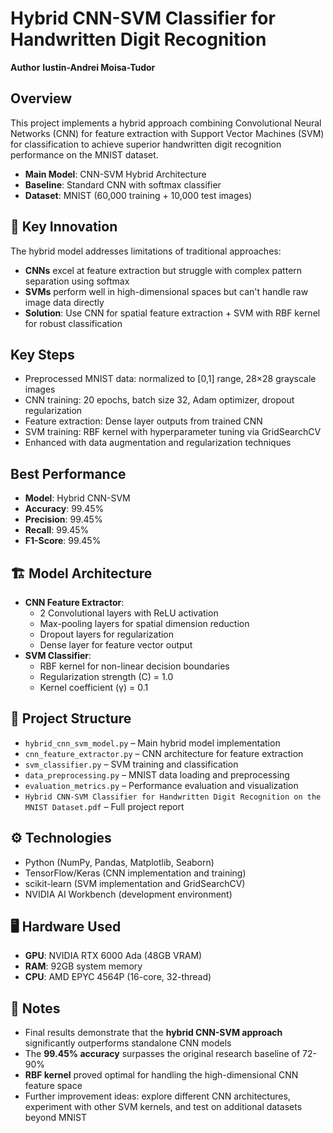 # Hybrid CNN-SVM Classifier for Handwritten Digit Recognition

**Author**
**Iustin-Andrei Moisa-Tudor**

## Overview
This project implements a hybrid approach combining Convolutional Neural Networks (CNN) for feature extraction with Support Vector Machines (SVM) for classification to achieve superior handwritten digit recognition performance on the MNIST dataset.

* **Main Model**: CNN-SVM Hybrid Architecture  
* **Baseline**: Standard CNN with softmax classifier
* **Dataset**: MNIST (60,000 training + 10,000 test images)

## 🧠 Key Innovation
The hybrid model addresses limitations of traditional approaches:
* **CNNs** excel at feature extraction but struggle with complex pattern separation using softmax
* **SVMs** perform well in high-dimensional spaces but can't handle raw image data directly
* **Solution**: Use CNN for spatial feature extraction + SVM with RBF kernel for robust classification

## Key Steps
* Preprocessed MNIST data: normalized to [0,1] range, 28×28 grayscale images
* CNN training: 20 epochs, batch size 32, Adam optimizer, dropout regularization  
* Feature extraction: Dense layer outputs from trained CNN
* SVM training: RBF kernel with hyperparameter tuning via GridSearchCV
* Enhanced with data augmentation and regularization techniques

## Best Performance
* **Model**: Hybrid CNN-SVM
* **Accuracy**: 99.45%
* **Precision**: 99.45%  
* **Recall**: 99.45%
* **F1-Score**: 99.45%

## 🏗️ Model Architecture
* **CNN Feature Extractor**: 
  - 2 Convolutional layers with ReLU activation
  - Max-pooling layers for spatial dimension reduction
  - Dropout layers for regularization
  - Dense layer for feature vector output
* **SVM Classifier**:
  - RBF kernel for non-linear decision boundaries
  - Regularization strength (C) = 1.0
  - Kernel coefficient (γ) = 0.1

## 📁 Project Structure
* `hybrid_cnn_svm_model.py` – Main hybrid model implementation
* `cnn_feature_extractor.py` – CNN architecture for feature extraction  
* `svm_classifier.py` – SVM training and classification
* `data_preprocessing.py` – MNIST data loading and preprocessing
* `evaluation_metrics.py` – Performance evaluation and visualization
* `Hybrid CNN-SVM Classifier for Handwritten Digit Recognition on the MNIST Dataset.pdf` – Full project report

## ⚙️ Technologies
* Python (NumPy, Pandas, Matplotlib, Seaborn)
* TensorFlow/Keras (CNN implementation and training)
* scikit-learn (SVM implementation and GridSearchCV)
* NVIDIA AI Workbench (development environment)

## 🖥️ Hardware Used
* **GPU**: NVIDIA RTX 6000 Ada (48GB VRAM)
* **RAM**: 92GB system memory
* **CPU**: AMD EPYC 4564P (16-core, 32-thread)

## 📌 Notes
* Final results demonstrate that the **hybrid CNN-SVM approach** significantly outperforms standalone CNN models
* The **99.45% accuracy** surpasses the original research baseline of 72-90%
* **RBF kernel** proved optimal for handling the high-dimensional CNN feature space
* Further improvement ideas: explore different CNN architectures, experiment with other SVM kernels, and test on additional datasets beyond MNIST
